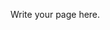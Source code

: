 <!--
.. title: IRC
.. slug: irc
.. date: 2017-07-16 22:17:13 UTC
.. tags: 
.. category: 
.. link: 
.. description: 
.. type: text
-->

Write your page here.
